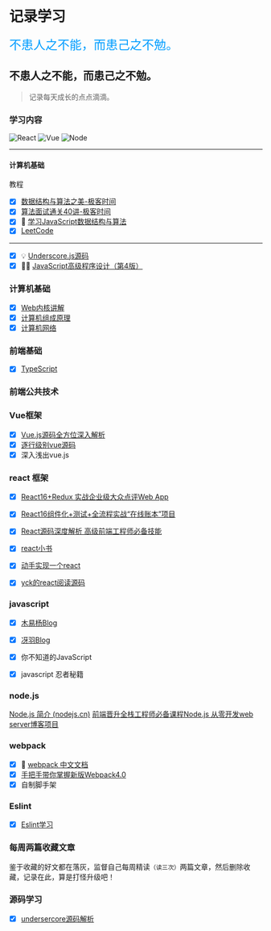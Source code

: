 # 记录学习
 <font color="#009dFF" size="5" >不患人之不能，而患己之不勉。</font>
## 不患人之不能，而患己之不勉。
> 记录每天成长的点点滴滴。

### 学习内容
![React](https://img.shields.io/badge/-React-333333?style=flat&logo=react)
![Vue](https://img.shields.io/badge/-Vue-333333?style=flat&logo=vue.js)
![Node](https://img.shields.io/badge/-Node-333333?style=flat&logo=node.js)

---
#### 计算机基础

教程

- [x] [数据结构与算法之美-极客时间 ](https://time.geekbang.org/column/intro/126)
- [x] [算法面试通关40讲-极客时间](https://time.geekbang.org/course/intro/130)
- [x] 🔮 [学习JavaScript数据结构与算法](https://weread.qq.com/web/reader/99732570718ff67e997e35bkc81322c012c81e728d9d180)
- [x] [LeetCode](https://leetcode-cn.com/)

---



- [x] 💡  [Underscore.js源码](https://www.underscorejs.com.cn/)
- [x] 💃🏻  [JavaScript高级程序设计（第4版） ](https://weread.qq.com/web/reader/751326d0720befab7514782)
### 计算机基础
- [x] [Web内核讲解](https://weread.qq.com/web/reader/73a32ba0811e1b80fg0175c0ke4d32d5015e4da3b7fbb1fa)
- [x] [计算机组成原理](https://juejin.cn/post/6844904070751191047)
- [x] [计算机网络](https://juejin.cn/post/6844904079974465544)

### 前端基础
- [x] [TypeScript](https://www.tslang.cn/)


### 前端公共技术

### Vue框架

* [x] [Vue.js源码全方位深入解析](https://coding.imooc.com/class/228.html)
* [x] [逐行级别vue源码](https://github.com/HcySunYang/vue-design)
* [x] 深入浅出vue.js

### react 框架

* [x] [React16+Redux 实战企业级大众点评Web App](https://coding.imooc.com/class/313.html)
* [x] [React16组件化+测试+全流程实战“在线账本”项目](https://coding.imooc.com/class/302.html)

* [x] [React源码深度解析 高级前端工程师必备技能](https://coding.imooc.com/class/309.html)

* [x] [react小书](http://huziketang.mangojuice.top/books/react/)
* [x] [动手实现一个react](https://juejin.im/post/5ad81c24f265da504c168c85)
* [x] [yck的react阅读源码](https://mp.weixin.qq.com/s/Apsa1vuWur0Au-kbQLbnFw)

### javascript

* [x] [木易杨Blog](https://github.com/yygmind/blog)
* [x] [冴羽Blog](https://github.com/mqyqingfeng/Blog)
* [x] 你不知道的JavaScript
* [x] javascript 忍者秘籍



### node.js

[Node.js 简介 (nodejs.cn)](http://nodejs.cn/learn/introduction-to-nodejs)
[前端晋升全栈工程师必备课程Node.js 从零开发web server博客项目](https://coding.imooc.com/class/chapter/320.html#Anchor)

### webpack

* [x] 🍭 [webpack 中文文档](https://www.webpackjs.com/)
* [x] [手把手带你掌握新版Webpack4.0](https://coding.imooc.com/class/316.html)
* [x] 自制脚手架

### Eslint
* [x] [Eslint学习](http://eslint.cn/)



### 每周两篇收藏文章

鉴于收藏的好文都在落灰，监督自己每周精读`（读三次）`两篇文章，然后删除收藏，记录在此，算是打怪升级吧！

### 源码学习

* [x] [undersercore源码解析](https://yoyoyohamapi.gitbooks.io/undersercore-analysis/content/)
